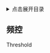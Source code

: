 <details>
<summary>点击展开目录</summary>
<!-- TOC -->

- [频控](#频控)

<!-- /TOC -->
</details>


## 频控

Threshold
